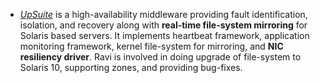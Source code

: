 
- *[UpSuite](http://go.ccpu.com/upSuite)* is a high-availability middleware providing fault identification, isolation,
and recovery along with **real-time file-system mirroring** for Solaris based servers. It implements heartbeat framework,
application monitoring framework, kernel file-system for mirroring, and **NIC resiliency driver**. Ravi is involved in doing
upgrade of file-system to Solaris 10, supporting zones, and providing bug-fixes.

